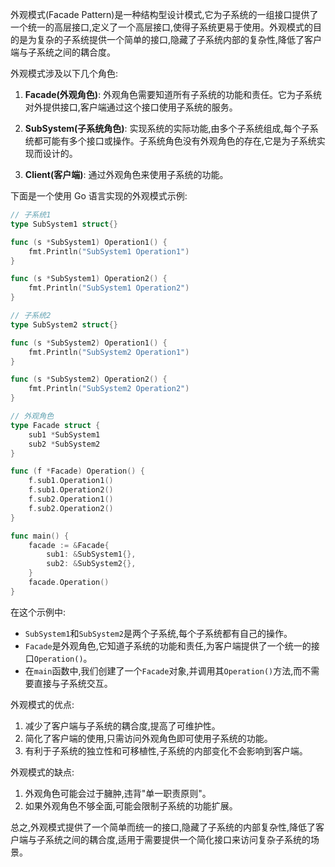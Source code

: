 外观模式(Facade Pattern)是一种结构型设计模式,它为子系统的一组接口提供了一个统一的高层接口,定义了一个高层接口,使得子系统更易于使用。外观模式的目的是为复杂的子系统提供一个简单的接口,隐藏了子系统内部的复杂性,降低了客户端与子系统之间的耦合度。

外观模式涉及以下几个角色:

1. **Facade(外观角色)**: 外观角色需要知道所有子系统的功能和责任。它为子系统对外提供接口,客户端通过这个接口使用子系统的服务。

2. **SubSystem(子系统角色)**: 实现系统的实际功能,由多个子系统组成,每个子系统都可能有多个接口或操作。子系统角色没有外观角色的存在,它是为子系统实现而设计的。

3. **Client(客户端)**: 通过外观角色来使用子系统的功能。

下面是一个使用 Go 语言实现的外观模式示例:

```go
// 子系统1
type SubSystem1 struct{}

func (s *SubSystem1) Operation1() {
    fmt.Println("SubSystem1 Operation1")
}

func (s *SubSystem1) Operation2() {
    fmt.Println("SubSystem1 Operation2")
}

// 子系统2
type SubSystem2 struct{}

func (s *SubSystem2) Operation1() {
    fmt.Println("SubSystem2 Operation1")
}

func (s *SubSystem2) Operation2() {
    fmt.Println("SubSystem2 Operation2")
}

// 外观角色
type Facade struct {
    sub1 *SubSystem1
    sub2 *SubSystem2
}

func (f *Facade) Operation() {
    f.sub1.Operation1()
    f.sub1.Operation2()
    f.sub2.Operation1()
    f.sub2.Operation2()
}

func main() {
    facade := &Facade{
        sub1: &SubSystem1{},
        sub2: &SubSystem2{},
    }
    facade.Operation()
}
```

在这个示例中:

- `SubSystem1`和`SubSystem2`是两个子系统,每个子系统都有自己的操作。
- `Facade`是外观角色,它知道子系统的功能和责任,为客户端提供了一个统一的接口`Operation()`。
- 在`main`函数中,我们创建了一个`Facade`对象,并调用其`Operation()`方法,而不需要直接与子系统交互。

外观模式的优点:

1. 减少了客户端与子系统的耦合度,提高了可维护性。
2. 简化了客户端的使用,只需访问外观角色即可使用子系统的功能。
3. 有利于子系统的独立性和可移植性,子系统的内部变化不会影响到客户端。

外观模式的缺点:

1. 外观角色可能会过于臃肿,违背"单一职责原则"。
2. 如果外观角色不够全面,可能会限制子系统的功能扩展。

总之,外观模式提供了一个简单而统一的接口,隐藏了子系统的内部复杂性,降低了客户端与子系统之间的耦合度,适用于需要提供一个简化接口来访问复杂子系统的场景。